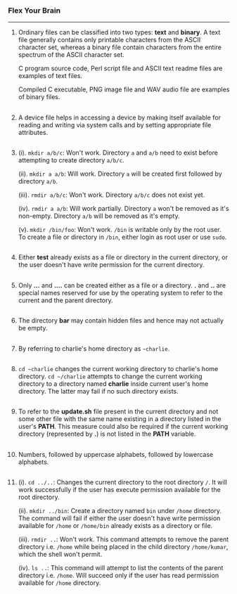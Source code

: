 ### Flex Your Brain

---

01. Ordinary files can be classified into two types: **text** and **binary**. A text file generally contains only printable characters from the ASCII character set, whereas a binary file contain characters from the entire spectrum of the ASCII character set.

    C program source code, Perl script file and ASCII text readme files are examples of text files.

    Compiled C executable, PNG image file and WAV audio file are examples of binary files.

##

02. A device file helps in accessing a device by making itself available for reading and writing via system calls and by setting appropriate file attributes.

##

03. (i). `mkdir a/b/c`: Won't work. Directory `a` and `a/b` need to exist before attempting to create directory `a/b/c`.

    (ii). `mkdir a a/b`: Will work. Directory `a` will be created first followed by directory `a/b`.

    (iii). `rmdir a/b/c`: Won't work. Directory `a/b/c` does not exist yet.

    (iv). `rmdir a a/b`: Will work partially. Directory `a` won't be removed as it's non-empty. Directory `a/b` will be removed as it's empty.

    (v). `mkdir /bin/foo`: Won't work. `/bin` is writable only by the root user. To create a file or directory in `/bin`, either login as root user or use `sudo`.

##

04. Either **test** already exists as a file or directory in the current directory, or the user doesn't have write permission for the current directory.

##

05. Only **...** and **....** can be created either as a file or a directory. **.** and **..** are special names reserved for use by the operating system to refer to the current and the parent directory.

##

06. The directory **bar** may contain hidden files and hence may not actually be empty.

##

07. By referring to charlie's home directory as `~charlie`.

##

08. `cd ~charlie` changes the current working directory to charlie's home directory. `cd ~/charlie` attempts to change the current working directory to a directory named **charlie** inside current user's home directory. The latter may fail if no such directory exists.

##

09. To refer to the **update.sh** file present in the current directory and not some other file with the same name existing in a directory listed in the user's **PATH**. This measure could also be required if the current working directory (represented by **.**) is not listed in the **PATH** variable.

##

10. Numbers, followed by uppercase alphabets, followed by lowercase alphabets.

##

11. (i). `cd ../..`: Changes the current directory to the root directory `/`. It will work successfully if the user has execute permission available for the root directory.

    (ii). `mkdir ../bin`: Create a directory named `bin` under `/home` directory. The command will fail if either the user doesn't have write permission available for `/home` or `/home/bin` already exists as a directory or file.

    (iii). `rmdir ..`: Won't work. This command attempts to remove the parent directory i.e. `/home` while being placed in the child directory `/home/kumar`, which the shell won't permit.

    (iv). `ls ..`: This command will attempt to list the contents of the parent directory i.e. `/home`. Will succeed only if the user has read permission available for `/home` directory.

##
